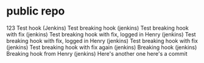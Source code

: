 # public repo
123
Test hook (Jenkins)
Test breaking hook (jenkins)
Test breaking hook with fix (jenkins)
Test breaking hook with fix, logged in Henry (jenkins)
Test breaking hook with fix, logged in Henry (jenkins)
Test breaking hook with fix (jenkins)
Test breaking hook with fix again (jenkins)
Breaking hook (jenkins)
Breaking hook from Henry (jenkins)
Here's another one
here's a commit
